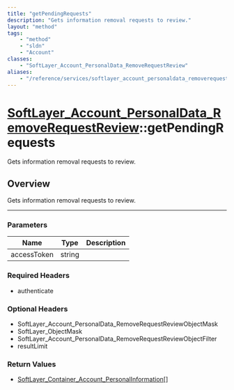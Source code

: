```yaml
---
title: "getPendingRequests"
description: "Gets information removal requests to review."
layout: "method"
tags:
    - "method"
    - "sldn"
    - "Account"
classes:
    - "SoftLayer_Account_PersonalData_RemoveRequestReview"
aliases:
    - "/reference/services/softlayer_account_personaldata_removerequestreview/getPendingRequests"
---
```

# [SoftLayer_Account_PersonalData_RemoveRequestReview](/reference/services/SoftLayer_Account_PersonalData_RemoveRequestReview)::getPendingRequests


Gets information removal requests to review.


## Overview 
Gets information removal requests to review.

-----

### Parameters 
|Name | Type | Description |
| --- | --- | --- |
|accessToken| string| |


### Required Headers
* authenticate


### Optional Headers
* SoftLayer_Account_PersonalData_RemoveRequestReviewObjectMask
* SoftLayer_ObjectMask
* SoftLayer_Account_PersonalData_RemoveRequestReviewObjectFilter
* resultLimit

### Return Values
* <a href='/reference/datatypes/SoftLayer_Container_Account_PersonalInformation'>SoftLayer_Container_Account_PersonalInformation[] </a>




